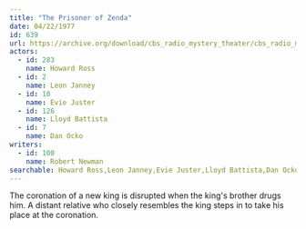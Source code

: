 ```yaml
---
title: "The Prisoner of Zenda"
date: 04/22/1977
id: 639
url: https://archive.org/download/cbs_radio_mystery_theater/cbs_radio_mystery_theater-0601-0650.zip/cbs_radio_mystery_theater-0601-0650%2Fcbsrmt_0639_prisoner_of_zenda.mp3
actors:  
  - id: 283
    name: Howard Ross  
  - id: 2
    name: Leon Janney  
  - id: 10
    name: Evie Juster  
  - id: 126
    name: Lloyd Battista  
  - id: 7
    name: Dan Ocko
writers:  
  - id: 100
    name: Robert Newman
searchable: Howard Ross,Leon Janney,Evie Juster,Lloyd Battista,Dan Ocko Robert Newman
---
```

The coronation of a new king is disrupted when the king's brother drugs him. A distant relative who closely resembles the king steps in to take his place at the coronation.